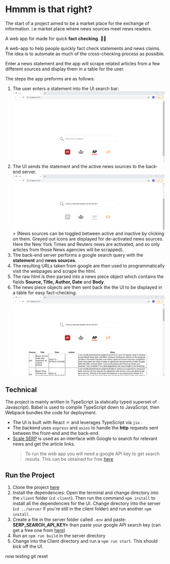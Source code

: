 # Hmmm is that right?

The start of a project aimed to be a market place for the exchange of information. i.e market place where news sources meet news readers.

A web app for made for quick **fact checking**. 🔎📰

A web-app to help people quickly fact check statements and news claims. The idea is to automate as much of the cross-checking process as possible.

Enter a news statement and the app will scrape related articles from a few different sources and display them in a table for the user.

The steps the app preforms are as follows:

1. The user enters a statement into the UI search bar:
   ![UI image](https://github.com/OrionMat/Hmm-is-that-right/blob/master/client/public/UI_landing.png?raw=true)
2. The UI sends the statement and the active news sources to the back-end server.
   ![UI search image](https://github.com/OrionMat/Hmm-is-that-right/blob/master/client/public/UI_search.png?raw=true) > (News sources can be toggled between active and inactive by clicking on them. Greyed out icons are displayed for de-activated news sources. Here the New York Times and Reuters news are activated, and so only articles from those News agencies will be scrapped).
3. The back-end server performs a google search query with the **statement** and **news sources**.
4. The resulting URLs taken from google are then used to programmatically visit the webpages and scrape the html.
5. The raw html is then parsed into a news piece object which contains the fields **Source, Title, Author, Date** and **Body**.
6. The news piece objects are then sent back the the UI to be displayed in a table for easy fact-checking.
   ![UI results table](https://github.com/OrionMat/Hmm-is-that-right/blob/master/client/public/UI_results.png?raw=true)

## Technical

The project is mainly written in TypeScript (a statically typed superset of Javascript). Babel is used to compile TypeScript down to JavaScript, then Webpack bundles the code for deployment.

- The UI is built with React ⚛️ and leverages TypeScript via `jsx` .
- The backend uses `express` and `axios` to handle the **http** requests sent between the front-end and the back-end.
- [Scale SERP](https://scaleserp.com/) is used as an interface with Google to search for relevant news and get the article links.
  > To run the web app you will need a google API key to get search results. This can be obtained for free [here](https://app.scaleserp.com/signup)

## Run the Project

1. Clone the project [here](https://github.com/OrionMat/Hmm-is-that-right)
2. Install the dependencies:
   Open the terminal and change directory into the `client` folder (`cd client`). Then run the command `npm install` to install all the dependencies for the UI.
   Change directory into the server (`cd ../server` if you're still in the client folder) and run another `npm install`.
3. Create a file in the server folder called `.env` and paste: **SERP_SEARCH_API_KEY=**
   then paste your google API search key (can get a free one from [here](https://app.scaleserp.com/signup))
4. Run an `npm run build` in the server directory
5. Change into the Client directory and run a `npm run start`. This should kick off the UI.

now testing git reset

